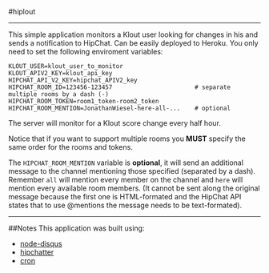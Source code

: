 #hiplout
***
This simple application monitors a Klout user looking for changes in his and sends a notification to HipChat. Can be easily deployed to Heroku. You only need to set the following enviroment variables:

```
KLOUT_USER=klout_user_to_monitor
KLOUT_APIV2_KEY=klout_api_key
HIPCHAT_API_V2_KEY=hipchat_APIV2_key
HIPCHAT_ROOM_ID=123456-123457                       # separate multiple rooms by a dash (-)
HIPCHAT_ROOM_TOKEN=room1_token-room2_token
HIPCHAT_ROOM_MENTION=JonathanWiesel-here-all-...    # optional
```

The server will monitor for a Klout score change every half hour.

Notice that if you want to support multiple rooms you **MUST** specify the same order for the rooms and tokens.

The `HIPCHAT_ROOM_MENTION` variable is **optional**, it will send an additional message to the channel mentioning those specified (separated by a dash). Remember `all` will mention every member on the channel and `here` will mention every available room members.
(It cannot be sent along the original message because the first one is HTML-formated and the HipChat API states that to use @mentions the message needs to be text-formated).

***

##Notes
This application was built using:
* [node-disqus](https://github.com/hay/node-disqus)
* [hipchatter](https://github.com/charltoons/hipchatter)
* [cron](https://github.com/ncb000gt/node-cron)

